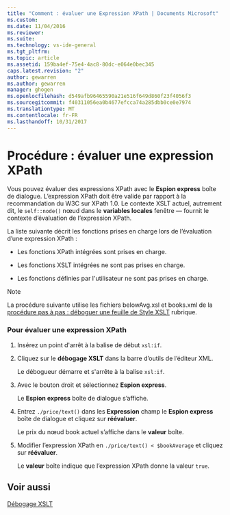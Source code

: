```yaml
---
title: "Comment : évaluer une Expression XPath | Documents Microsoft"
ms.custom: 
ms.date: 11/04/2016
ms.reviewer: 
ms.suite: 
ms.technology: vs-ide-general
ms.tgt_pltfrm: 
ms.topic: article
ms.assetid: 159ba4ef-75e4-4ac8-80dc-e064e0bec345
caps.latest.revision: "2"
author: gewarren
ms.author: gewarren
manager: ghogen
ms.openlocfilehash: d549afb96465590a21e516f649d860f23f4056f3
ms.sourcegitcommit: f40311056ea0b4677efcca74a285dbb0ce0e7974
ms.translationtype: MT
ms.contentlocale: fr-FR
ms.lasthandoff: 10/31/2017
---
```

# <a name="how-to-evaluate-an-xpath-expression"></a>Procédure : évaluer une expression XPath
Vous pouvez évaluer des expressions XPath avec le **Espion express** boîte de dialogue. L’expression XPath doit être valide par rapport à la recommandation du W3C sur XPath 1.0. Le contexte XSLT actuel, autrement dit, le `self::node()` nœud dans le **variables locales** fenêtre — fournit le contexte d’évaluation de l’expression XPath.  
  
 La liste suivante décrit les fonctions prises en charge lors de l’évaluation d’une expression XPath :  
  
-   Les fonctions XPath intégrées sont prises en charge.  
  
-   Les fonctions XSLT intégrées ne sont pas prises en charge.  
  
-   Les fonctions définies par l'utilisateur ne sont pas prises en charge.  
  
> [!NOTE]
>  La procédure suivante utilise les fichiers belowAvg.xsl et books.xml de la [procédure pas à pas : déboguer une feuille de Style XSLT](../xml-tools/walkthrough-debug-an-xslt-style-sheet.md) rubrique.  
  
### <a name="to-evaluate-an-xpath-expression"></a>Pour évaluer une expression XPath  
  
1.  Insérez un point d'arrêt à la balise de début `xsl:if`.  
  
2.  Cliquez sur le **débogage XSLT** dans la barre d’outils de l’éditeur XML.  
  
     Le débogueur démarre et s'arrête à la balise `xsl:if`.  
  
3.  Avec le bouton droit et sélectionnez **Espion express**.  
  
     Le **Espion express** boîte de dialogue s’affiche.  
  
4.  Entrez `./price/text()` dans les **Expression** champ le **Espion express** boîte de dialogue et cliquez sur **réévaluer**.  
  
     Le prix du nœud book actuel s’affiche dans le **valeur** boîte.  
  
5.  Modifier l’expression XPath en `./price/text() < $bookAverage` et cliquez sur **réévaluer**.  
  
     Le **valeur** boîte indique que l’expression XPath donne la valeur `true`.  
  
## <a name="see-also"></a>Voir aussi  
 [Débogage XSLT](../xml-tools/debugging-xslt.md)